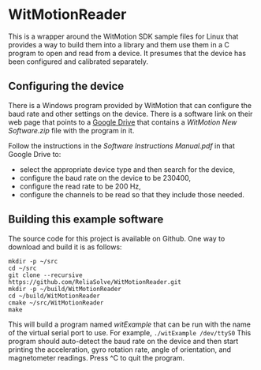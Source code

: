 # WitMotionReader

This is a wrapper around the WitMotion SDK sample files for Linux that provides a way
to build them into a library and them use them in a C program to open and read from a
device. It presumes that the device has been configured and calibrated separately.

## Configuring the device

There is a Windows program provided by WitMotion that can configure the baud rate
and other settings on the device. There is a software link on their web page that
points to a [Google Drive](https://drive.google.com/drive/folders/1TLutidDBd_tDg5aTXgjvkz63OVt5_8ZZ)
that contains a *WitMotion New Software.zip* file with the program in it.

Follow the instructions in the *Software Instructions Manual.pdf* in that Google Drive to:
- select the appropriate device type and then search for the device,
- configure the baud rate on the device to be 230400,
- configure the read rate to be 200 Hz,
- configure the channels to be read so that they include those needed.

## Building this example software

The source code for this project is available on Github. One way to download and build
it is as follows:
```
mkdir -p ~/src
cd ~/src
git clone --recursive https://github.com/ReliaSolve/WitMotionReader.git
mkdir -p ~/build/WitMotionReader
cd ~/build/WitMotionReader
cmake ~/src/WitMotionReader
make
```

This will build a program named *witExample* that can be run with the name of the
virtual serial port to use. For example, `./witExample /dev/ttyS0`
This program should auto-detect the baud rate on the device and then start
printing the acceleration, gyro rotation rate, angle of orientation, and
magnetometer readings. Press ^C to quit the program.

